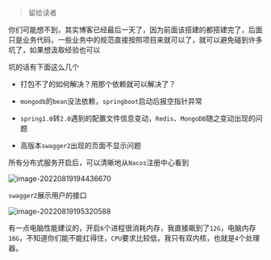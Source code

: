 > 留给读者

你们可能想不到，其实博客已经最后一天了，因为前面该搭建的都搭建完了，后面只是业务代码，一些业务中的规范直接按照项目来就可以了，就可以避免碰到许多坑了，如果想汲取经验也可以

坑的话有下面这么几个

- 打包不了的如何解决？用那个依赖就可以解决了？

- `mongodb`的`bean`没法依赖，`springboot`启动后报空指针异常
- `spring1.0`转`2.0`遇到的配置文件信息变动，`Redis`、`MongoDB`随之变动出现的问题
- 高版本`swagger2`出现的页面不显示问题

所有分布式服务开启后，可以清晰地从`Nacos`注册中心看到

![image-20220819194436670](C:\Users\fyp01\AppData\Roaming\Typora\typora-user-images\image-20220819194436670.png)

`swagger2`展示用户的接口

![image-20220819195320588](C:\Users\fyp01\AppData\Roaming\Typora\typora-user-images\image-20220819195320588.png)

有一点电脑性能建议的，开启`6`个进程很消耗内存，我直接飙到了`12G`，电脑内存`16G`，不知道你们能不能扛得住，`CPU`要求比较低，我只有双内核，也就是`4`个处理器。

